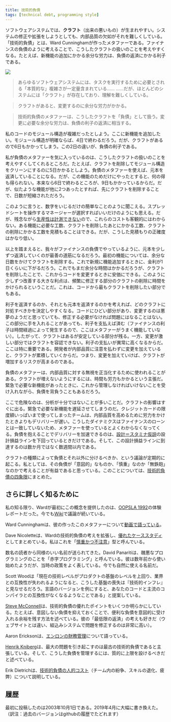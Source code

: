 ```yaml
---
title: 技術的負債
tags: [technical debt, programming style]
---
```


<!-- Software systems are prone to the build up of cruft - deficiencies in internal quality that make it harder than it would ideally be to modify and extend the system further.  Technical Debt is a metaphor, coined by Ward Cunningham, that frames how to think about dealing with this cruft, thinking of it like a financial debt. The extra effort that it takes to add new features is the interest paid on the debt. -->

ソフトウェアシステムでは、**クラフト**（出来の悪いもの）が生まれやすい。システムの修正や拡張をしようとしても、内部品質の欠如がそれを難しくしている。「技術的負債」とは、Ward Cunninghamが作ったメタファーである。ファイナンスの負債のように考えることで、こうしたクラフトの扱いのことを考えやすくなる。たとえば、新機能の追加にかかる余分な労力は、負債の返済にかかる利子である。

![](https://martinfowler.com/bliki/images/tech-debt/sketch.png)

> あらゆるソフトウェアシステムには、タスクを実行するために必要とされる「本質的な」複雑さが一定量含まれている……
> ……だが、ほとんどのシステムには「クラフト」が存在しており、理解を難しくしている。

> クラフトがあると、変更するのに余分な労力がかかる。

> 技術的負債のメタファーは、こうしたクラフトを「負債」として扱う。変更に必要な余分な労力は、負債の利子の返済に相当する。

<!-- Imagine I have a confusing module structure in my code base.  I need to add a new feature.  If the module structure was clear, then it would take me four days to add the feature but with this cruft, it takes me six days. The two day difference is the interest on the debt. -->

私のコードのモジュール構造が複雑だったとしよう。ここに新機能を追加したい。モジュール構造が明確ならば、4日で終わるだろう。だが、クラフトがあるので6日もかかってしまう。この2日の違いが、負債の利子である。

<!-- What most appeals to me about the debt metaphor is how it frames how I think about how to deal with this cruft.  I could take five days to clean up the modular structure, removing that cruft, metaphorically paying off the principal.  If I only do it for this one feature, that's no gain, as I'd take nine days instead of six.  But if I have two more similar features coming up, then I'll end up faster by removing the cruft first. -->

私が負債のメタファーを気に入っているのは、こうしたクラフトの扱いのことを考えやすくしてくれるところだ。たとえば、クラフトを削除してモジュール構造をクリーンにするのに5日かかるとしよう。負債のメタファーを使えば、元本を返済していることになる。だが、この機能のためだけにやったとすると、何の得も得られない。本来なら6日で終わるところが、9日もかかっているからだ。だが、似たような機能が他に2つあったとすれば、先にクラフトを削除することで、日数が短縮されただろう。

<!-- Stated like that, this sounds like a simple matter of working the numbers, and any manager with a spreadsheet should figure out the choices.  Sadly since we CannotMeasureProductivity, none of these costs are objectively measurable.  We can estimate how long it takes to do a feature, estimate what it might be like if the cruft was removed, and estimate the cost of removing the cruft.  But our accuracy of such estimates is pretty low. -->

このように言うと、数字をいじるだけの簡単なことのように聞こえる。スプレッドシートを操作するマネージャーが選択すればいいだけのようにも思える。だが、残念ながら[生産性は計測できない](/CannotMeasureProductivity)ので、これらのコストも客観的にはわからない。ある機能に必要な工数、クラフトを削除したあとにかかる工数、クラフトの削除にかかる工数を見積もることはできる。だが、こうした見積もりの正確度はかなり低い。

<!-- Given this, usually the best route is to do what we usually do with financial debts, pay the principal off gradually.  On the first feature I'll spend an extra couple of days to remove some of the cruft.  That may be enough to reduce the interest rate on future enhancements to a single day.  That's still going to take extra time, but by removing the cruft I'm making it cheaper for future changes to this code.  The great benefit of gradual improvement like this is that it naturally means we spend more time on removing cruft in those areas that we modify frequently, which are exactly those areas of the code base where we most need the cruft to be removed. -->

以上を踏まえると、我々がファイナンスの負債でやっているように、元本を少しずつ返済していくのが最善の道筋になるだろう。最初の機能については、余分な日数をかけてクラフトを削除する。これで新規に機能追加するときに、金利が1日くらいに下がるだろう。これでもまだ余分な時間はかかるだろうが、クラフトを削除したことで、これからコードを変更するときに安価にできる。このように少しずつ改善する大きな利点は、頻繁に修正する部分のクラフトの削除に時間をかけられるということだ。これは、コードから最もクラフトを削除したい部分でもある。

<!-- Thinking of this as paying interest versus paying of principal can help decide which cruft to tackle.  If I have a terrible area of the code base, one that's a nightmare to change, it's not a problem if I don't have to modify it.  I only trigger an interest payment when I have to work with that part of the software (this is a place where the metaphor breaks down, since financial interest payments are triggered by the passage of time).  So crufty but stable areas of code can be left alone.  In contrast, areas of high activity need a zero-tolerance attitude to cruft, because the interest payments are cripplingly high.  This is especially important since cruft accumulates where developers make changes without paying attention to internal quality - the more changes, the greater risk of cruft building up. -->

利子を返済するのか、それとも元本を返済するのかを考えれば、どのクラフトに対処すべきかを決定しやすくなる。コードにひどい部分があり、変更するのは悪夢のようだと思っていても、修正する必要がなければ問題にはなることはない。この部分に手を入れることがあっても、利子を支払えば済む（ファイナンスの利子は時間経過によって発生するので、ここはメタファーがうまく機能していない）。したがって、クラフトはあるが安定している部分が残る。一方、変更が激しい部分ではクラフトを容認できない。利子の支払いが異常に高くなるからだ。ここは特に重要である。開発者が内部品質に注意を払わずに変更を加えていると、クラフトが累積していくからだ。つまり、変更を加えていけば、クラフトが増加するリスクが高まるのである。

<!-- The metaphor of debt is sometimes used to justify neglecting internal quality.  The argument is that it takes time and effort to stop cruft from building up.  If there new features that are needed urgently, then perhaps it's best to take on the debt, accepting that this debt will have to be managed in the future. -->

負債のメタファーは、内部品質に対する無視を正当化するために使われることがある。クラフトが増えないようにするには、時間も労力もかかるという主張だ。緊急で必要な新機能があったときに、これから管理しなければいけないことを受け入れながら、負債を背負うこともあるだろう。

<!-- The danger here is that most of the time this analysis isn't done well.  Cruft has a quick impact, slowing down the very new features that are needed quickly.  Teams who do this end up maxing out all their credit cards, but still delivering later than they would have done had they put the effort into higher internal quality.  Here the metaphor often leads people astray, as the dynamics don't really match those for financial loans.  Taking on debt to speed delivery only works if you stay below the design payoff line of the DesignStaminaHypothesis, and teams hit that line in weeks rather than months. -->

ここで危険なのは、分析が十分ではないことが多いことだ。クラフトの影響はすぐに出る。緊急で必要な新機能を遅延させてしまうのだ。クレジットカードの限度額いっぱいまで使ってしまったチームは、内部品質を高めるために労力をかけたときよりもデリバリーが遅い。こうしたダイナミクスはファイナンスのローンとは一致していないため、メタファーを使っているとよくわからなくなってくる。負債を抱えることでデリバリーを加速できるのは、[設計＝スタミナ仮説](/DesignStaminaHypothesis/)の設計損益ラインを下回っているときだけである。そして、この設計損益ラインに到達するのは数か月ではなく数週間以内である。

<!-- There are regular debates whether different kinds of cruft should be considered as debt or not.  I found it useful to think about whether the debt is acquired deliberately and whether it is prudent or reckless - leading me to the TechnicalDebtQuadrant. -->

クラフトの種類によって負債とそれ以外に分けるべきか、という議論が定期的に起こる。私としては、その負債が「意図的」なものか、「慎重」なのか「無鉄砲」なのかで考えることが有益であると思っている。このことについては、[技術的負債の四象限](/TechnicalDebtQuadrant)にまとめた。

<!-- ## Further Reading -->
## さらに詳しく知るために

<!-- As far as I can tell, Ward first introduced this concept in an experience report for OOPSLA 1992. It has also been discussed on the wiki. -->

私の知る限り、Wardが最初にこの概念を提供したのは、[OOPSLA 1992](http://c2.com/doc/oopsla92.html)の体験レポートだった。今でも[Wiki](http://wiki.c2.com/?ComplexityAsDebt)で議論が続いている。

<!-- Ward Cunningham has a video talk where he discusses this metaphor he created. -->

Ward Cunninghamは、彼の作ったこのメタファーについて[動画で語っている](https://www.youtube.com/watch?v=pqeJFYwnkjE)。

<!-- Dave Nicolette expands on Ward's view of technical debt with a fine case study of what I refer to as Prudent Intentional debt -->

Dave Nicoletteは、Wardの技術的負債の考えを拡張し、[優れたケーススタディ](https://neopragma.com/2019/03/technical-debt-the-man-the-metaphor-the-message/)としてまとめている。私はこれを「[慎重かつ不注意](TechnicalDebtQuadrant)」型と呼んでいる。

<!-- A couple of readers sent in some similarly good names.  David Panariti refers to ugly programming as deficit programming.  Apparently he originally started using a few years ago when it fitted in with government policy; I suppose it's natural again now. -->

数名の読者から同様のいい名前が送られてきた。David Panaritiは、醜悪なプログラミングのことを「赤字プログラミング」と呼んでいる。彼は数年前から使い始めたようだが、当時の政策をよく表している。今でも自然に使える名前だ。

<!-- Scott Wood suggested "Technical Inflation could be viewed as the ground lost when the current level of technology surpasses that of the foundation of your product to the extent that it begins losing compatibility with the industry.  Examples of this would be falling behind in versions of a language to the point where your code is no longer compatible with main stream compilers." -->

Scott Woodは「現在の技術レベルがプロダクトの基盤のレベルを上回り、業界との互換性が失われるようになると、こうした基盤の喪失は『技術的インフレ』と見なせるだろう。言語のバージョンを例にすると、あなたのコードと主流のコンパイラとの互換性がなくなるようなことである」と提案している。

<!-- Steve McConnell brings out several good points in the metaphor, particularly how keeping your unintended debt down gives you more room to intentionally take on debt when it's useful to do so.  I also like his notion of minimum payments (which are very high to fix issues with embedded systems as opposed to web sites). -->

[Steve McConnell](http://www.construx.com/10x_Software_Development/Technical_Debt/)は、技術的負債の優れたポイントをいくつか明らかにしている。たとえば、意図しない負債を抑えておくことで、便利な負債を意図的に受け入れる余裕を残す方法を述べている。彼の「最低限の返済」の考えも好きだ（ウェブサイトとは違い、組込みシステムで問題を修正するのは非常に高い）。

<!-- Aaron Erickson talks about Enron financing. -->
Aaron Ericksonは、[エンロンの財務管理](https://www.informit.com/articles/article.aspx?p=1401640)について語っている。

<!-- Henrik Kniberg argues that it's older technical debt that causes the greatest problem and that it's wise to a qualitative debt ceiling to help manage it. -->

[Henrik Kniberg](https://blog.crisp.se/2013/10/11/henrikkniberg/good-and-bad-technical-debt)は、最大の問題を引き起こすのは最古の技術的負債であると主張している。そして、こうした負債を管理するには、質的に上限を設けるべきだと述べている。

<!-- Erik Dietrich discusses the human cost of technical debt: team infighting, atrophied skills, and attrition. -->

Erik Dietrichは、[技術的負債の人的コスト](https://daedtech.com/human-cost-tech-debt/)（チーム内の紛争、スキルの退化、疲弊）について説明している。

<!-- ## Revisions -->
## 履歴

<!-- I originally published this post on October 1 2003.  I gave it a thorough rewrite in April 2019. -->

最初に投稿したのは2003年10月1日である。2019年4月に大幅に書き換えた。（訳注：過去のバージョンはgithubの履歴でたどれます）

